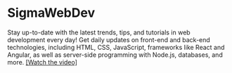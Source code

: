 # SigmaWebDev
Stay up-to-date with the latest trends, tips, and tutorials in web development every day! Get daily updates on front-end and back-end technologies, including HTML, CSS, JavaScript, frameworks like React and Angular, as well as server-side programming with Node.js, databases, and more.
[[Watch the video]](https://github.com/user-attachments/assets/993f286c-8bb0-4571-b23c-4104d80f6da1)

